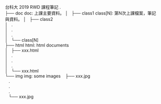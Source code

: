 台科大 2019 RWD 課程筆記
.                                                   
 ├── doc                         doc: 上課主要資料。
 │   ├── class1                          class[N]: 第N次上課檔案，筆記與資料。
 │   ├── class2                                      
 │   .                                               
 │   .                                               
 │   .                                               
 │   └── class[N]                                    
 ├── html                        html: html documents              
 │   ├── xxx.html                                    
 │   .                                               
 │   .                                               
 │   .                                               
 │   └── xxx.html                                    
 └── img                         img: some images
     ├── xxx.jpg                                     
     .                                               
     .                                               
     .                                               
     └── xxx.jpg           
